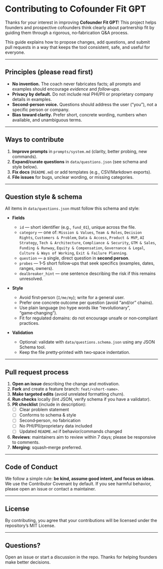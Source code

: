 # Contributing to Cofounder Fit GPT

Thanks for your interest in improving **Cofounder Fit GPT**! This project helps founders and prospective cofounders
think clearly about partnership fit by guiding them through a rigorous, no‑fabrication Q&A process.

This guide explains how to propose changes, add questions, and submit pull requests in a way that keeps the tool
consistent, safe, and useful for everyone.

---

## Principles (please read first)
- **No invention.** The coach never fabricates facts; all prompts and examples should encourage *evidence* and *follow‑ups*.
- **Privacy by default.** Do not include real PHI/PII or proprietary company details in examples.
- **Second‑person voice.** Questions should address the user (“you”), not a specific person or company.
- **Bias toward clarity.** Prefer short, concrete wording, numbers when available, and unambiguous terms.

---

## Ways to contribute
1. **Improve prompts** in `prompts/system.md` (clarity, better probing, new commands).
2. **Expand/curate questions** in `data/questions.json` (see schema and style below).
3. **Fix docs** (`README.md`) or add templates (e.g., CSV/Markdown exports).
4. **File issues** for bugs, unclear wording, or missing categories.

---

## Question style & schema
All items in `data/questions.json` must follow this schema and style:

- **Fields**
  - `id` — short identifier (e.g., `fund_01`), unique across the file.
  - `category` — one of: `Mission & Values`, `Team & Roles`, `Decision Rights`, `Customers & Problem`,
    `Data & Access`, `Product & MVP`, `AI Strategy`, `Tech & Architecture`, `Compliance & Security`,
    `GTM & Sales`, `Funding & Runway`, `Equity & Compensation`, `Governance & Legal`,
    `Culture & Ways of Working`, `Exit & Failure Planning`.
  - `question` — a single, direct question in **second person**.
  - `probes` — 1–5 short follow‑ups that seek specifics (examples, dates, ranges, owners).
  - `dealbreaker_hint` — one sentence describing the risk if this remains unresolved.

- **Style**
  - Avoid first‑person (`I/me/my`); write for a general user.
  - Prefer one concrete outcome per question (avoid “and/or” chains).
  - Use plain language (no hype words like “revolutionary”, “game‑changing”).
  - Fit for regulated domains: do not encourage unsafe or non‑compliant practices.

- **Validation**
  - Optional: validate with `data/questions.schema.json` using any JSON Schema tool.
  - Keep the file pretty‑printed with two‑space indentation.

---

## Pull request process
1. **Open an issue** describing the change and motivation.
2. **Fork** and create a feature branch: `feat/<short-name>`.
3. **Make targeted edits** (avoid unrelated formatting churn).
4. **Run checks** locally (lint JSON, verify schema if you have a validator).
5. **PR checklist** (include in description):
   - [ ] Clear problem statement
   - [ ] Conforms to schema & style
   - [ ] Second‑person, no fabrication
   - [ ] No PHI/PII/proprietary data included
   - [ ] Updated `README.md` if behavior/commands changed
6. **Reviews**: maintainers aim to review within 7 days; please be responsive to comments.
7. **Merging**: squash‑merge preferred.

---

## Code of Conduct
We follow a simple rule: **be kind, assume good intent, and focus on ideas**. We use the Contributor Covenant by default.
If you see harmful behavior, please open an issue or contact a maintainer.

---

## License
By contributing, you agree that your contributions will be licensed under the repository’s MIT License.

---

## Questions?
Open an issue or start a discussion in the repo. Thanks for helping founders make better decisions.